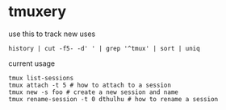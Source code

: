 # tmuxery

use this to track new uses

    history | cut -f5- -d' ' | grep '^tmux' | sort | uniq

current usage

    tmux list-sessions 
    tmux attach -t 5 # how to attach to a session
    tmux new -s foo # create a new session and name
    tmux rename-session -t 0 dthulhu # how to rename a session
